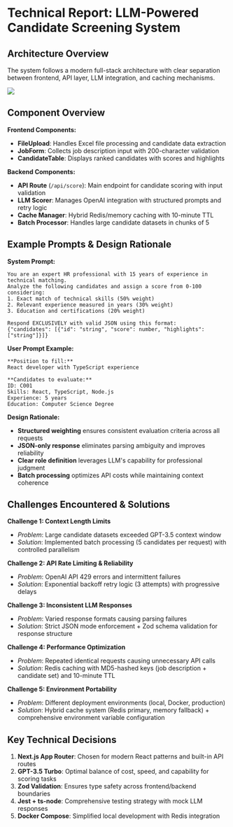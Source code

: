 # Technical Report: LLM-Powered Candidate Screening System

## Architecture Overview

The system follows a modern full-stack architecture with clear separation between frontend, API layer, LLM integration, and caching mechanisms.

[![](https://mermaid.ink/img/pako:eNqNlN9v2jAQx_8Vy0-dxI-UhAB5mFRKmahoi1jZQ5M9mOQAj8SOHKPBEP_7bIeEBLGpebHvc1-fz3enHHHII8AeXguSbtD7MBABQ-rLdsscBXgsOJPAIjQlBxABLiT6W0z8OZBQtl9hL1u_MgV-Vv1jGsMijTmJ_Kd9CLEBKCc14TNfjrlIfLWiEWShoKmknCENS6FKotjeyPNhNrmVosJ-gNskpe0s5AJ0lJRTJgNcy-AHiWlE9KX-B4_QhKU7WYE17ZDIcDMTPIQs48I3JirtT-Y7IpLcStgUaqoKBKJatJzU0ngkLNLpwWjo35UG0oG_XAnDDfh3c4holht1_wskuURtuDigMYnjJQm3n3zJdPqi6iVB2bpU9ee8pcAeJn6-oG-z96bd6tZuV4VLUvnE1pSBnxsot0BQtq5p5yDFYcrXNPTNFv2mcqP6EW75anWlzFLOMpgRkalKPn9_ey0ZyuH_nreYoGbzq56eglxm2XgqbSoU5yG-PqgHU6PLMBWeCzEC04PCZwzUbCletOc64I0UKugcshyR69P1IS68dWqE1f4Usiozory_hfvcbe24dKxwXshZUG3URVSl_yqpKQtuqN8XjbAnxQ4aOAGREG3ioxYHWG4ggQB7ahsRsVXjyU7qTErYB-dJcUzw3XqDvRWJM2XtUlM0StRMJyUValBAPPIdk9jrdEwM7B3xHnu2bbWcXsd17x3btt3evdPAB4UHLWvQc92-3e84VqfruKcG_mOutVoDx-lbjm25_fuu5TqD01_Fxr5P?type=png)](https://mermaid.live/edit#pako:eNqNlN9v2jAQx_8Vy0-dxI-UhAB5mFRKmahoi1jZQ5M9mOQAj8SOHKPBEP_7bIeEBLGpebHvc1-fz3enHHHII8AeXguSbtD7MBABQ-rLdsscBXgsOJPAIjQlBxABLiT6W0z8OZBQtl9hL1u_MgV-Vv1jGsMijTmJ_Kd9CLEBKCc14TNfjrlIfLWiEWShoKmknCENS6FKotjeyPNhNrmVosJ-gNskpe0s5AJ0lJRTJgNcy-AHiWlE9KX-B4_QhKU7WYE17ZDIcDMTPIQs48I3JirtT-Y7IpLcStgUaqoKBKJatJzU0ngkLNLpwWjo35UG0oG_XAnDDfh3c4holht1_wskuURtuDigMYnjJQm3n3zJdPqi6iVB2bpU9ee8pcAeJn6-oG-z96bd6tZuV4VLUvnE1pSBnxsot0BQtq5p5yDFYcrXNPTNFv2mcqP6EW75anWlzFLOMpgRkalKPn9_ey0ZyuH_nreYoGbzq56eglxm2XgqbSoU5yG-PqgHU6PLMBWeCzEC04PCZwzUbCletOc64I0UKugcshyR69P1IS68dWqE1f4Usiozory_hfvcbe24dKxwXshZUG3URVSl_yqpKQtuqN8XjbAnxQ4aOAGREG3ioxYHWG4ggQB7ahsRsVXjyU7qTErYB-dJcUzw3XqDvRWJM2XtUlM0StRMJyUValBAPPIdk9jrdEwM7B3xHnu2bbWcXsd17x3btt3evdPAB4UHLWvQc92-3e84VqfruKcG_mOutVoDx-lbjm25_fuu5TqD01_Fxr5P)

## Component Overview

**Frontend Components:**
- **FileUpload**: Handles Excel file processing and candidate data extraction
- **JobForm**: Collects job description input with 200-character validation
- **CandidateTable**: Displays ranked candidates with scores and highlights

**Backend Components:**
- **API Route** (`/api/score`): Main endpoint for candidate scoring with input validation
- **LLM Scorer**: Manages OpenAI integration with structured prompts and retry logic
- **Cache Manager**: Hybrid Redis/memory caching with 10-minute TTL
- **Batch Processor**: Handles large candidate datasets in chunks of 5

## Example Prompts & Design Rationale

**System Prompt:**
```
You are an expert HR professional with 15 years of experience in technical matching. 
Analyze the following candidates and assign a score from 0-100 considering:
1. Exact match of technical skills (50% weight)
2. Relevant experience measured in years (30% weight) 
3. Education and certifications (20% weight)

Respond EXCLUSIVELY with valid JSON using this format:
{"candidates": [{"id": "string", "score": number, "highlights": ["string"]}]}
```

**User Prompt Example:**
```
**Position to fill:**
React developer with TypeScript experience

**Candidates to evaluate:**
ID: C001
Skills: React, TypeScript, Node.js
Experience: 5 years
Education: Computer Science Degree
```

**Design Rationale:**
- **Structured weighting** ensures consistent evaluation criteria across all requests
- **JSON-only response** eliminates parsing ambiguity and improves reliability
- **Clear role definition** leverages LLM's capability for professional judgment
- **Batch processing** optimizes API costs while maintaining context coherence

## Challenges Encountered & Solutions

**Challenge 1: Context Length Limits**
- *Problem*: Large candidate datasets exceeded GPT-3.5 context window
- *Solution*: Implemented batch processing (5 candidates per request) with controlled parallelism

**Challenge 2: API Rate Limiting & Reliability**
- *Problem*: OpenAI API 429 errors and intermittent failures
- *Solution*: Exponential backoff retry logic (3 attempts) with progressive delays

**Challenge 3: Inconsistent LLM Responses**
- *Problem*: Varied response formats causing parsing failures
- *Solution*: Strict JSON mode enforcement + Zod schema validation for response structure

**Challenge 4: Performance Optimization**
- *Problem*: Repeated identical requests causing unnecessary API calls
- *Solution*: Redis caching with MD5-hashed keys (job description + candidate set) and 10-minute TTL

**Challenge 5: Environment Portability**
- *Problem*: Different deployment environments (local, Docker, production)
- *Solution*: Hybrid cache system (Redis primary, memory fallback) + comprehensive environment variable configuration

## Key Technical Decisions

1. **Next.js App Router**: Chosen for modern React patterns and built-in API routes
2. **GPT-3.5 Turbo**: Optimal balance of cost, speed, and capability for scoring tasks
3. **Zod Validation**: Ensures type safety across frontend/backend boundaries
4. **Jest + ts-node**: Comprehensive testing strategy with mock LLM responses
5. **Docker Compose**: Simplified local development with Redis integration 
